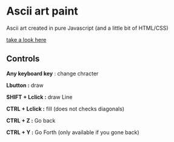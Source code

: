 Ascii art paint
======
Ascii art created in pure Javascript (and a little bit of HTML/CSS)

[take a look here](https://legonzaur.github.io/Ascii/)


Controls
------

**Any keyboard key** : change chracter

**Lbutton :** draw

**SHIFT + Lclick :** draw Line 

**CTRL + Lclick :** fill (does not checks diagonals)

**CTRL + Z :** Go back

**CTRL + Y :** Go Forth (only available if you gone back)
